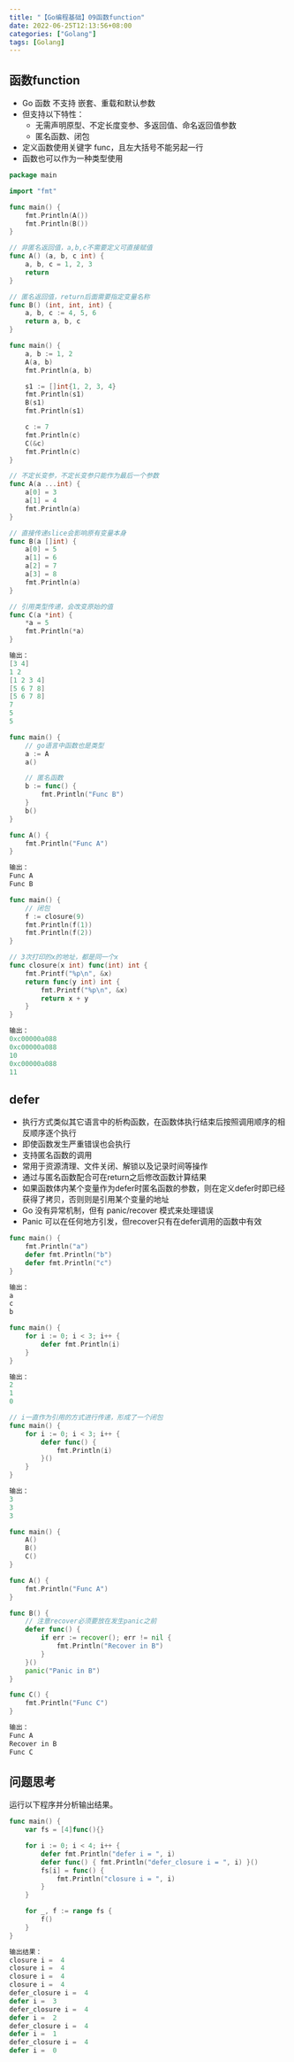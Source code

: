 ```yaml
---
title: "【Go编程基础】09函数function"
date: 2022-06-25T12:13:56+08:00
categories: ["Golang"]
tags: [Golang]
---
```

## 函数function
- Go 函数 不支持 嵌套、重载和默认参数
- 但支持以下特性：  
  - 无需声明原型、不定长度变参、多返回值、命名返回值参数  
  - 匿名函数、闭包
- 定义函数使用关键字 func，且左大括号不能另起一行
- 函数也可以作为一种类型使用

```go
package main

import "fmt"

func main() {
	fmt.Println(A())
	fmt.Println(B())
}

// 非匿名返回值，a,b,c不需要定义可直接赋值
func A() (a, b, c int) {
	a, b, c = 1, 2, 3
	return
}

// 匿名返回值，return后面需要指定变量名称
func B() (int, int, int) {
	a, b, c := 4, 5, 6
	return a, b, c
}
```

```go
func main() {
	a, b := 1, 2
	A(a, b)
	fmt.Println(a, b)

	s1 := []int{1, 2, 3, 4}
	fmt.Println(s1)
	B(s1)
	fmt.Println(s1)

	c := 7
	fmt.Println(c)
	C(&c)
	fmt.Println(c)
}

// 不定长变参，不定长变参只能作为最后一个参数
func A(a ...int) {
	a[0] = 3
	a[1] = 4
	fmt.Println(a)
}

// 直接传递slice会影响原有变量本身
func B(a []int) {
	a[0] = 5
	a[1] = 6
	a[2] = 7
	a[3] = 8
	fmt.Println(a)
}

// 引用类型传递，会改变原始的值
func C(a *int) {
	*a = 5
	fmt.Println(*a)
}

输出：
[3 4]
1 2
[1 2 3 4]
[5 6 7 8]
[5 6 7 8]
7
5
5
```

```go
func main() {
	// go语言中函数也是类型
	a := A
	a()

	// 匿名函数
	b := func() {
		fmt.Println("Func B")
	}
	b()
}

func A() {
	fmt.Println("Func A")
}

输出：
Func A
Func B
```

```go
func main() {
	// 闭包
	f := closure(9)
	fmt.Println(f(1))
	fmt.Println(f(2))
}

// 3次打印的x的地址，都是同一个x
func closure(x int) func(int) int {
	fmt.Printf("%p\n", &x)
	return func(y int) int {
		fmt.Printf("%p\n", &x)
		return x + y
	}
}

输出：
0xc00000a088
0xc00000a088
10
0xc00000a088
11
```

## defer
- 执行方式类似其它语言中的析构函数，在函数体执行结束后按照调用顺序的相反顺序逐个执行
- 即使函数发生严重错误也会执行
- 支持匿名函数的调用
- 常用于资源清理、文件关闭、解锁以及记录时间等操作
- 通过与匿名函数配合可在return之后修改函数计算结果
- 如果函数体内某个变量作为defer时匿名函数的参数，则在定义defer时即已经获得了拷贝，否则则是引用某个变量的地址
- Go 没有异常机制，但有 panic/recover 模式来处理错误
- Panic 可以在任何地方引发，但recover只有在defer调用的函数中有效

```go
func main() {
	fmt.Println("a")
	defer fmt.Println("b")
	defer fmt.Println("c")
}

输出：
a
c
b
```

```go
func main() {
	for i := 0; i < 3; i++ {
		defer fmt.Println(i)
	}
}

输出：
2
1
0
```

```go
// i一直作为引用的方式进行传递，形成了一个闭包
func main() {
	for i := 0; i < 3; i++ {
		defer func() {
			fmt.Println(i)
		}()
	}
}

输出：
3
3
3
```

```go
func main() {
	A()
	B()
	C()
}

func A() {
	fmt.Println("Func A")
}

func B() {
	// 注意recover必须要放在发生panic之前
	defer func() {
		if err := recover(); err != nil {
			fmt.Println("Recover in B")
		}
	}()
	panic("Panic in B")
}

func C() {
	fmt.Println("Func C")
}

输出：
Func A
Recover in B
Func C
```

## 问题思考
运行以下程序并分析输出结果。

```go
func main() {
	var fs = [4]func(){}

	for i := 0; i < 4; i++ {
		defer fmt.Println("defer i = ", i)
		defer func() { fmt.Println("defer_closure i = ", i) }()
		fs[i] = func() {
			fmt.Println("closure i = ", i)
		}
	}

	for _, f := range fs {
		f()
	}
}

输出结果：
closure i =  4
closure i =  4
closure i =  4
closure i =  4
defer_closure i =  4
defer i =  3
defer_closure i =  4
defer i =  2
defer_closure i =  4
defer i =  1
defer_closure i =  4
defer i =  0
```

